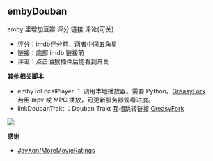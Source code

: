 ## embyDouban

emby 里增加豆瓣 评分 链接 评论(可关)

- 评分：imdb评分前，两者中间五角星
- 链接：底部 imdb 链接前
- 评论：点击油猴插件后能看到开关

**其他相关脚本**

* embyToLocalPlayer ： 调用本地播放器。需要
  Python。[GreasyFork](https://greasyfork.org/zh-CN/scripts/448648-embytolocalplayer?locale_override=1)  
  若用 mpv 或 MPC 播放，可更新服务器观看进度。
* linkDoubanTrakt ：Douban Trakt 互相跳转链接
  [GreasyFork](https://greasyfork.org/zh-CN/scripts/449899-linkdoubantrakt?locale_override=1)

![](https://github.com/kjtsune/embyToLocalPlayer/raw/main/embyDouban/embyDouban.jpg)

**感谢**

- [JayXon/MoreMovieRatings](https://github.com/JayXon/MoreMovieRatings)
